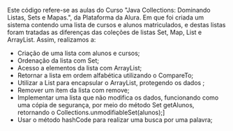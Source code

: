 Este código refere-se as aulas do Curso "Java Collections: Dominando Listas, Sets e Mapas.", da Plataforma da Alura. 
Em que foi criada um sistema contendo uma lista de cursos e alunos matriculados, e destas listas foram tratadas as diferenças
das coleções de listas Set, Map, List e ArrayList.
Assim, realizamos a:

- Criação de uma lista com alunos e cursos;
- Ordenação da lista com Set;
- Acesso a elementos da lista com ArrayList;
- Retornar a lista em ordem alfabética utilizando o  CompareTo;
- Utilizar a List para encapsular o ArrayList, protegendo os dados ;
- Remover um item da lista com remove;
- Implementar uma lista que não modifica os dados, funcionando  como uma cópia de segurança, por meio do método Set <Aluno> getAlunos, retornando o  Collections.unmodifiableSet(alunos);]
- Usar o método hashCode para realizar uma busca por uma palavra;